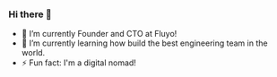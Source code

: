 ### Hi there 👋

- 🔭 I’m currently Founder and CTO at Fluyo!
- 🌱 I’m currently learning how build the best engineering team in the world.
- ⚡ Fun fact: I'm a digital nomad!


